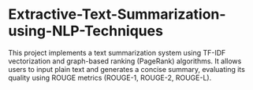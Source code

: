 # Extractive-Text-Summarization-using-NLP-Techniques
This project implements a text summarization system using TF-IDF vectorization and graph-based ranking (PageRank) algorithms.
It allows users to input plain text and generates a concise summary, evaluating its quality using ROUGE metrics (ROUGE-1, ROUGE-2, ROUGE-L).
